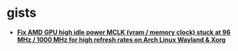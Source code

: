 # gists
- [**Fix AMD GPU high idle power MCLK (vram / memory clock) stuck at 96 MHz / 1000 MHz for high refresh rates on Arch Linux Wayland & Xorg**](https://gist.github.com/Rend0e/3bddac4285dc1f4fbe303f326f36f6cc) 
